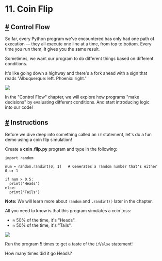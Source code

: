 # 11\. Coin Flip

## [#](https://www.codedex.io/python/11-coin-flip#control-flow) Control Flow

So far, every Python program we've encountered has only had one path of execution — they all execute one line at a time, from top to bottom. Every time you run them, it gives you the same result.

Sometimes, we want our program to do different things based on different conditions.

It's like going down a highway and there's a fork ahead with a sign that reads "Albuquerque: left. Phoenix: right."

![](https://www.codedex.io/images/fork.png)

In the "Control Flow" chapter, we will explore how programs "make decisions" by evaluating different conditions. And start introducing logic into our code!

## [#](https://www.codedex.io/python/11-coin-flip#instructions) Instructions

Before we dive deep into something called an `if` statement, let's do a fun demo using a coin flip simulation!

Create a **coin\_flip.py** program and type in the following:

    import random
    
    num = random.randint(0, 1)   # Generates a random number that's either 0 or 1
    
    if num > 0.5:
      print('Heads')
    else:
      print('Tails')
    

**Note:** We will learn more about `random` and `.randint()` later in the chapter.

All you need to know is that this program simulates a coin toss:

-   ≈ 50% of the time, it's "Heads".
-   ≈ 50% of the time, it's "Tails".

![](https://www.codedex.io/images/pixel_coin_flip.gif)

Run the program 5 times to get a taste of the `if`/`else` statement!

How many times did it go Heads?



